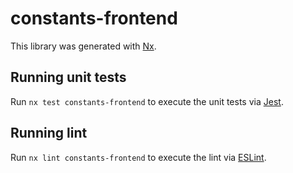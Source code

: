 # constants-frontend

This library was generated with [Nx](https://nx.dev).

## Running unit tests

Run `nx test constants-frontend` to execute the unit tests via [Jest](https://jestjs.io).

## Running lint

Run `nx lint constants-frontend` to execute the lint via [ESLint](https://eslint.org/).
